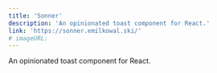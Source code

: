 ```yaml
---
title: 'Sonner'
description: 'An opinionated toast component for React.'
link: 'https://sonner.emilkowal.ski/'
# imageURL:
---
```

An opinionated toast component for React.